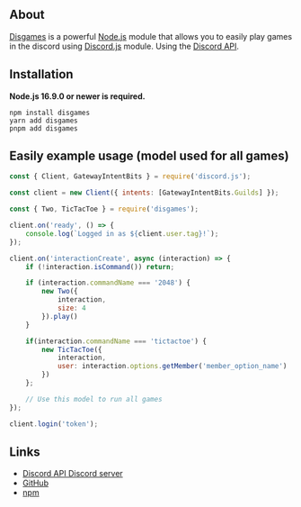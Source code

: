 ## About

[Disgames](https://github.com/SrWhale/disgames) is a powerful [Node.js](https://nodejs.org) module that allows you to easily play games in the discord using [Discord.js](https://github.com/discordjs/discord.js) module.
Using the [Discord API](https://discord.com/developers/docs/intro).

## Installation

**Node.js 16.9.0 or newer is required.**

```sh-session
npm install disgames
yarn add disgames
pnpm add disgames
```

## Easily example usage (model used for all games)

```js
const { Client, GatewayIntentBits } = require('discord.js');

const client = new Client({ intents: [GatewayIntentBits.Guilds] });

const { Two, TicTacToe } = require('disgames');

client.on('ready', () => {
	console.log(`Logged in as ${client.user.tag}!`);
});

client.on('interactionCreate', async (interaction) => {
	if (!interaction.isCommand()) return;

	if (interaction.commandName === '2048') {
		new Two({
            interaction,
            size: 4
        }).play()
	}

    if(interaction.commandName === 'tictactoe') {
        new TicTacToe({
            interaction,
            user: interaction.options.getMember('member_option_name')
        })
    };

    // Use this model to run all games
});

client.login('token');
```

## Links

- [Discord API Discord server](https://discord.gg/discord-api)
- [GitHub](https://github.com/discordjs/discord.js)
- [npm](https://www.npmjs.com/package/disgames)